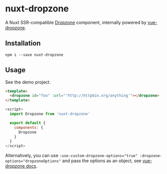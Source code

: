 # nuxt-dropzone

A Nuxt SSR-compatible [Dropzone](http://www.dropzonejs.com/) component, internally powered by [vue-dropzone](https://github.com/rowanwins/vue-dropzone).  

## Installation

    npm i --save nuxt-dropzone 

## Usage

See the demo project.

```html
<template>
  <dropzone id="foo" :url="'http://httpbin.org/anything'"></dropzone>
</template>
```
```js
<script>
  import Dropzone from 'nuxt-dropzone'

  export default {
    components: {
      Dropzone
    }
  }
</script>
```

Alternatively, you can use `:use-custom-dropzone-options="true" :dropzone-options="dropzoneOptions"` and pass the options as an object, see [vue-dropzone docs](https://github.com/rowanwins/vue-dropzone#props).